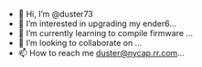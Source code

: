 - 👋 Hi, I’m @duster73
- 👀 I’m interested in upgrading my ender6...
- 🌱 I’m currently learning to compile firmware ...
- 💞️ I’m looking to collaborate on ...
- 📫 How to reach me duster@nycap.rr.com...

<!---
duster73/duster73 is a ✨ special ✨ repository because its `README.md` (this file) appears on your GitHub profile.
You can click the Preview link to take a look at your changes.
--->

